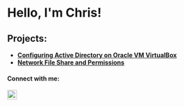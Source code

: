 <h1>Hello, I'm Chris!</h1>
<h2>Projects:</h2>



- <b><a href="https://github.com/tioukalov/Configuring-Active-Directory-on-VirtualBox">Configuring Active Directory on Oracle VM VirtualBox</a></b>
- <b><a href="https://github.com/tioukalov/Network-File-Share-and-Permissions/blob/main/README.md">Network File Share and Permissions</a></b>




<h4>Connect with me:</h4>

[<img align="left" alt="ChrisTioukalov | LinkedIn" width="22px" src="https://cdn.jsdelivr.net/npm/simple-icons@v3/icons/linkedin.svg" />][linkedin]

[linkedin]: https://www.linkedin.com/in/christopher-tioukalov-200095253/
